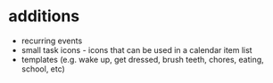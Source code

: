 
# additions
- recurring events
- small task icons - icons that can be used in a calendar item list
- templates (e.g. wake up, get dressed, brush teeth, chores, eating, school, etc)